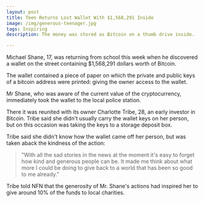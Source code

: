 ```yaml
---
layout: post
title: Teen Returns Lost Wallet With $1,568,291 Inside
image: /img/generous-teenager.jpg
tags: Inspiring
description: The money was stored as Bitcoin on a thumb drive inside.

---
```


Michael Shane, 17, was returning from school this week when he discovered a wallet on the street containing
$1,568,291 dollars worth of Bitcoin.

The wallet contained a piece of paper on which the private and public keys of a bitcoin address were printed: giving the owner access to the wallet.

Mr Shane, who was aware of the current value of the cryptocurrency, immediately took the wallet to the local police station.

There it was reunited with its owner Charlotte Tribe, 28, an early investor in Bitcoin. Tribe said she didn't usually carry the wallet keys on her person, but on this occasion was taking the keys to a storage deposit box.

Tribe said she didn't know how the wallet came off her person, but was taken aback the kindness of the action:   

>"With all the sad stories in the news at the moment it's easy to forget how kind and generous people can be. It made me think about what more I could be doing to give back to a world that has been so good to me already."

Tribe told NFN that the generosity of Mr. Shane's actions had inspired her to give around 10% of the funds to local charities.
